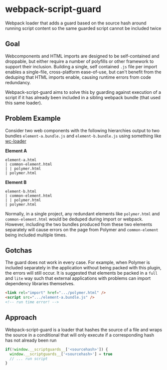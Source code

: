 # webpack-script-guard

Webpack loader that adds a guard based on the source hash around running script content so the same guarded script cannot be included twice

## Goal

Webcomponents and HTML imports are designed to be self-contained and droppable, but either require a number of polyfills or other framework to support their inclusion. Building a single, self contained `.js` file per import enables a single-file, cross-platform ease-of-use, but can't benefit from the deduping that HTML imports enable, causing runtime errors from code redundancy.

Webpack-script-guard aims to solve this by guarding against execution of a script if it has already been included in a sibling webpack bundle (that used this same loader).

## Problem Example

Consider two web components with the following hierarchies output to two bundles `element-a.bundle.js` and `element-b.bundle.js` using something like [wc-loader](https://github.com/aruntk/wc-loader)

**Element A**
```
element-a.html
| common-element.html
| | polymer.html
| polymer.html
```

**Element B**
```
element-b.html
| common-element.html
| | polymer.html
| polymer.html
```

Normally, in a single project, any redundant elements like `polymer.html` and `common-element.html` would be deduped during import or webpack. However, including the two bundles produced from these two elements separately will cause errors on the page from Polymer and `common-element` being included multiple times.

## Gotchas
The guard does not work in every case. For example, when Polymer is included separately in the application without being packed with this plugin, the errors will still occur. It is suggested that elements be packed in a `full` and `lite` way such that external applications with problems can import dependency libraries themselves.

```html
<link rel="import" href=".../polymer.html" />
<script src=".../element-a.bundle.js" />
<!-- run time error! -->
```

## Approach
Webpack-script-guard is a loader that hashes the source of a file and wraps the source in a conditional that will only execute if a corresponding hash has not already been run
``` javascript
if(!window.__scriptguards__['<sourcehash>']) {
  window.__scriptguards__['<sourcehash>'] = true
  // ... run script
}
```
